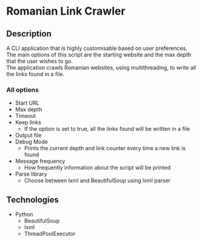# Romanian Link Crawler

## Description
A CLI application that is highly customisable based on user preferences.<br>
The main options of this script are the starting website and the max depth that the user wishes to go.<br>
The application crawls Romanian websites, using multithreading, to write all the links found in a file.

### All options
  - Start URL
  - Max depth
  - Timeout
  - Keep links
    - If the option is set to true, all the links found will be written in a file
  - Output file
  - Debug Mode
    - Prints the current depth and link counter every time a new link is found
  - Message frequency
    - How frequently information about the script will be printed
  - Parse library
    - Choose between lxml and BeautifulSoup using lxml parser

## Technologies
  - Python
    - BeautifulSoup
    - lxml
    - ThreadPoolExecutor
